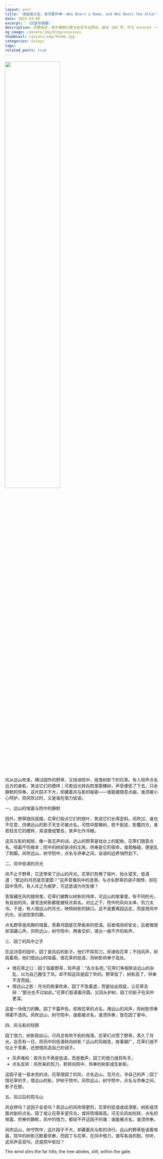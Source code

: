 ```yaml
---
layout: post
title: '谁能被点名，谁须要供奉——Who Bears a Name, and Who Bears the Altar'
date: 2025-03-08
excerpt: '（这里写摘要）'
description: 完整描述，用于搜索引擎与社交平台预览，最长 160 字，可与 excerpt 一致
og_image: /assets/img/blog/xxxxxxxx
thumbnail: /assets/img/thumb.jpg
categories: Essays
tags: 
related_posts: true
---
```


<img src="{{ '/assets/img/blog/xxxxxxxx' | relative_url }}" style="width:60%;">

风从远山吹来，拂过园外的野草，又绕进院中，摇曳树影下的花草。有人轻声点名远方的身影，笑谈它们的模样；可若目光转向院里那棵树，声音便低了下去，只余静默的供奉。这片园子不大，却藏着风与影的秘密——谁能被随意点画，谁须被小心呵护，而风吹过时，又是谁在借力低语。

一、远山的喧嚣与院中的静默

园外，野草随风摇摆，花草们指点它们的枝叶，笑说它们长得歪斜。风吹过，谁也不在意，仿佛远山的影子天生可被点名。可院中那棵树，枝干挺拔，影覆四方，谁若轻言它的模样，耳语便成警告，笑声化作冷眼。

这风与影的规矩，像一首无声的诗。远山的野草是戏台上的配角，花草们随意点名，喧嚣不伤根本；院中的树却是诗的主角，供奉是它的宿命，谁若触碰，便是乱了韵脚。风吹远山，树守院中，点名与供奉之间，话语的边界悄然划下。

二、风中低语的月光

风不止于野草，它还带来了远山的月光。花草们剪倦了枝叶，抬头望天，低语道：“那边的月亮是否更圆？”这声音像风中的涟漪，与点名野草的调子相悖，却在园中荡开。有人斥之为痴梦，可这低语为何生根？

答案藏在风的缝隙里。花草们被教以树影的伟岸，可远山的故事里，有不同的光，有自由的风，甚至连树影都能被轻点其名。对比之下，院中的风向太单，剪刀太冷。于是，有人借远山的月光，映照树影的缺口。这不是要离园远走，而是借风中的光，诉说院里的静。

点名野草是风赐的喧嚣，羡慕月圆是花草偷来的低语。前者喧闹却安全，后者微弱却深藏心声。风吹远山，树守院中，两者交织，谱出一曲不齐的和声。

三、园丁的风中之手

在这诗意的园中，园丁是风后的影子。他们不挥剪刀，却递给花草；不挡风声，却挑着用。他们借远山的喧嚣，借花草的低语，将树影供奉于高处。

- 借花草之口：园丁指着野草，轻声道：“去点名吧。”花草们争相笑谈远山的杂乱，以为自己握住了风，却不知这风是园丁吹的。野草低了，树影高了，供奉不言而就。
- 借远山之影：月光的故事吹来，园丁不急着遮，而是拈出瑕疵，让花草去辩：“那光也不过如此。”花草们低语着月圆，又回头护树，园丁的影子在风中更深。

这是一场借力的舞。园丁不露声色，却用花草的点名，用远山的风声，将树影供奉得密不透风。风吹远山，树守院中，谁能被点名，谁须供奉，皆在园丁掌中。

四、风与影的轻颤

园丁借力，树影稳如山，可风总有吹不到的角落。花草们点惯了野草，羡久了月光，会否有一日，将风中的低语转向树影？远山的风越急，故事越广，花草们或不仅止于羡慕，还想借风造自己的调子。

- 风声难抑：若月光不再是低语，而是歌声，园丁的借力或将失手。
- 点名反转：风吹来的剪刀，若转向院中，供奉的树影或生新影。

这园子是一首未完的诗。花草借园丁的风，点名远山，觅月光，寻自己的声；园丁借花草的手，借远山的影，护树于院中。风吹远山，树守院中，点名与供奉之间，影子在颤。

五、风过后的院与山

风会停吗？这园子会变吗？若远山的风吹得更烈，花草的低语或成清歌，树影或须面对新的点名。园丁或让花草多望月光，或将院墙砌高。可无论风如何转，点名的喧嚣，供奉的静默，风中的借力，都绕不开这园子的魂：谁能被点名，谁须供奉。

风吹远山，树守院中，这片园子不大，却藏着风与影的诗行。远山的野草低语着喧嚣，院中的树影沉默着供奉，而园丁与花草，在风中借力，谱写各自的韵。你听，这风声会变吗，还是院中依旧？

The wind stirs the far hills; the tree abides, still, within the gate.
